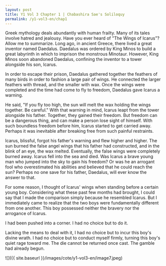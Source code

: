 ```yaml
---
layout: post
title: Y1 Vol 3 Chapter 1 | Chabashira Sae's Soliloquy
permalink: /y1-vol3-en/chap1
---
```


Greek mythology deals abundantly with human frailty. Many of its tales involve hatred and jealousy. Have you ever heard of "The Wings of Icarus"? Allow me to summarize. Long ago, in ancient Greece, there lived a great inventor named Daedalus. Daedalus was ordered by King Minos to build a great labyrinth in which to imprison the monstrous Minotaur. However, King Minos soon abandoned Daedalus, confining the inventor to a tower alongside his son, Icarus.

In order to escape their prison, Daedalus gathered together the feathers of many birds in order to fashion a large pair of wings. He connected the larger feathers with thread, and the smaller with wax. Once the wings were completed and the time had come to fly to freedom, Daedalus gave Icarus a warning.

He said, "If you fly too high, the sun will melt the wax holding the wings together. Be careful." With that warning in mind, Icarus leapt from the tower alongside his father. Together, they gained their freedom. But freedom can be a dangerous thing, and can make a person lose sight of himself. With such boundless freedom before him, Icarus started to get carried away. Perhaps it was inevitable after breaking free from such painful restraints.

Icarus, blissful, forgot his father's warning and flew higher and higher. The sun burned the false angel wings that his father had constructed, and in the blink of an eye, the wax melted. Eventually, the false wings were completely burned away. Icarus fell into the sea and died. Was Icarus a brave young man who jumped into the sky to gain his freedom? Or was he an arrogant fool who overestimated his abilities and believed that he could reach the sun? Perhaps no one save for his father, Daedalus, will ever know the answer to that.

For some reason, I thought of Icarus' wings when standing before a certain young boy. Considering what these past few months had brought, I could say that I made the comparison simply because he resembled Icarus. But I immediately came to realize that the two boys were fundamentally different from one another. This boy possessed neither the bravery nor the arrogance of Icarus.

I had been pushed into a corner. I had no choice but to do it.

Lacking the means to deal with it, I had no choice but to incur this boy's divine wrath. I had no choice but to conduct myself firmly, turning this boy's quiet rage toward me. The die cannot be returned once cast. The gamble had already begun.

![]({{ site.baseurl }}/images/cote/y1-vol3-en/image7.jpeg)
